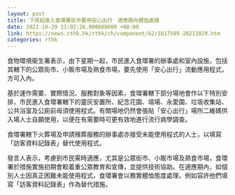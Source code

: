 ```yaml
---
layout: post
title: 下周起進入食環署街市要用安心出行　適應期內體恤處理
date: 2021-10-29 21:02:26.000000000 +08:00
link: https://news.rthk.hk/rthk/ch/component/k2/1617589-20211029.htm
categories: rthk
---
```


食物環境衞生署表示，由下星期一起，市民進入食環署的辦事處和室內設施，包括其轄下的公眾街市、小販市場及熟食市場，要先使用「安心出行」流動應用程式，方可入內。

基於運作需要、實際情況、服務對象等因素，食環署轄下部分場地會作以下特別安排，巿民進入食環署轄下的靈灰安置所、紀念花園、墳場、永愛園、垃圾收集站、公共浴室及公廁前毋須使用程式。有關場地仍然會張貼「安心出行」場所二維碼供入場人士自願使用，以便在有需要時可更有效地進行流行病學調查。

食環署轄下火葬場及申請殯葬服務的辦事處亦接受未能使用程式的人士，以填寫「訪客資料記錄表」替代使用程式。

發言人表示，考慮到市民需時適應，尤其是公眾街市、小販市場及熟食市場，食環署於措施實施初期會較着重公眾教育和宣傳，並提供技術協助。在適應期內，如個別人士因真正困難未能使用程式，食環署會以務實體恤態度處理，例如容許他們填寫「訪客資料記錄表」作為替代措施。
